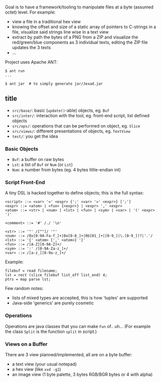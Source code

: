 Goal is to have a framework/tooling to manipulate files at a byte (assumed
octet) level. For example:
- view a file in a traditional hex view
- knowing the offset and size of a static array of pointers to C-strings in a
  file, visualize said strings line wise in a text view
- extract by path the bytes of a PNG from a ZIP and visualize the
  red/green/blue components as 3 individual texts, editing the ZIP file updates
  the 3 texts
- ...

Project uses Apache ANT:
```console
$ ant run
...

$ ant jar  # to simply generate jar/Jexad.jar
```

## title

- `src/base/`: basic (`update()`-able) objects, eg. `Buf`
- `src/inter/`: interaction with the tool, eg. front-end script, list defined objects
- `src/ops/`: operations that can be performed on object, eg. `Slice`
- `src/views/`: different presentations of objects, eg. `TextView`
- `test/`: you get the idea

### Basic Objects

- `Buf`: a buffer on raw bytes
- `Lst`: a list of `Buf` or `Num` (or `Lst`)
- `Num`: a number from bytes (eg. 4 bytes little-endian int)

### Script Front-End

A tiny DSL is hacked together to define objects; this is the full syntax:
```plaintext
<script> ::= <var> '=' <expr> {';' <var> '=' <expr>} [';']
<expr> ::= <atom> | <fun> {<expr>} | <expr> ',' <expr>
<atom> ::= <str> | <num> | <lst> | <fun> | <sym> | <var> | '(' <expr> ')'

<comment> ::= '#' /./ '\n'

<str> ::= '"' /[^"]/ '"'
<num> ::= /0x[0-9A-Fa-f_]+|0o[0-8_]+|0b[01_]+|[0-9_](\.[0-9_])?|'.'/
<lst> ::= '{' <atom> {',' <atom>} '}'
<fun> ::= /[A-Z][0-9A-Z]+/
<sym> ::= ':' /[0-9A-Za-z_]+/
<var> ::= /[a-z_][0-9a-z_]+/
```

Example:
```plaintext
filebuf = read filename;
lst = rect (slice filebuf list_off list_end) 4;
ptrs = map parse lst;
```

Few random notes:
- lists of mixed types are accepted, this is how 'tuples' are supported
- Java-side 'generics' are purely cosmetic

### Operations

Operations are java classes that you can make `Fun` of.. uh...
(For example the class `Split` is the function `split` in script.)

### Views on a Buffer

There are 3 view planned/implemented, all are on a byte buffer:
- a text view (your usual notepad)
- a hex view (like `xxd -g1`)
- an image view (1 byte palette, 3 bytes RGB/BGR bytes or 4 with alpha)

<!--
Once a view is used to edit its attached buffer, it gets "detached": a copy of
the buffer is made and edits are performed on this copy. This edit buffer it is
not accessible for further construction. In this state, the view no longer
updates with the buffer it was originally attached to, but it keeps a reference
to it. Restoring this reference ("re-attaching") will drop the edit buffer. The
edit buffer can be saved to a file.
-->
